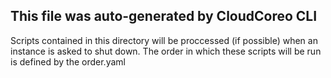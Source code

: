 ## This file was auto-generated by CloudCoreo CLI
Scripts contained in this directory will be proccessed (if possible) when an instance
is asked to shut down. The order in which these scripts will be run is defined by the
order.yaml
